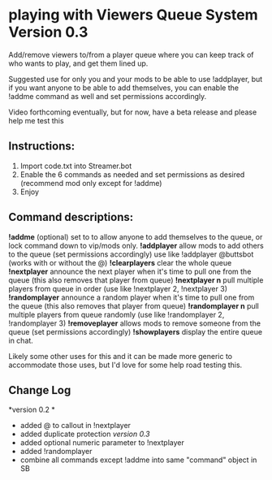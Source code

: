 # playing with Viewers Queue System  Version 0.3

Add/remove viewers to/from a player queue where you can keep track of who wants to play, and get them lined up.   

Suggested use for only you and your mods to be able to use !addplayer, but if you want anyone to be able to add themselves, you can enable the !addme command as well and set permissions accordingly.

Video forthcoming eventually, but for now, have a beta release and please help me test this

## Instructions:
1)  Import code.txt into Streamer.bot
2) Enable the 6 commands as needed and set permissions as desired (recommend mod only except for !addme)
3) Enjoy
 
## Command descriptions:
**!addme** (optional)  set to to allow anyone to add themselves to the queue, or lock command down to vip/mods only.
**!addplayer**  allow mods to add others to the queue (set permissions accordingly)  use like !addplayer @buttsbot  (works with or without the @)
**!clearplayers**  clear the whole queue
**!nextplayer**  announce the next player when it's time to pull one from the queue (this also removes that player from queue)
**!nextplayer n** pull multiple players from queue in order (use like !nextplayer 2, !nextplayer 3)
**!randomplayer**  announce a random player when it's time to pull one from the queue (this also removes that player from queue)
**!randomplayer n** pull multiple players from queue randomly (use like !randomplayer 2, !randomplayer 3)
**!removeplayer**  allows mods to remove someone from the queue (set permissions accordingly)
**!showplayers**  display the entire queue in chat.

Likely some other uses for this and it can be made more generic to accommodate those uses, but I'd love for some help road testing this.

## Change Log
*version 0.2 *
- added @ to callout in !nextplayer
- added duplicate protection
*version 0.3*
- added optional numeric parameter to !nextplayer
- added !randomplayer
- combine all commands except !addme into same "command" object in SB